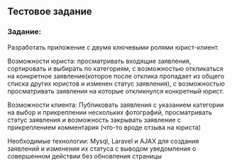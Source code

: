 ## Тестовое задание 
### Заданиe: 
Разработать приложение с двумя ключевыми ролями юрист-клиент. 

Возможности юриста: просматривать входящие заявления, сортировать и выбирать по категориям, с возможностью откликаться на конкретное заявление(которое после отклика пропадает из общего списка других юристов и изменен статус заявления), с возможностью просматривать заявления на которые откликнулся конкретный юрист.

Возможности клиента: Публиковать заявления с указанием категории на выбор и прикреплении нескольких фотографий, просматривать статус заявления и возможность закрывать заявление с прикреплением комментария (что-то вроде отзыва на юриста)

Необходимые технологии: Mysql, Laravel и AJAX для создания заявлений и изменения их статуса с выводом уведомления о совершенном действии без обновления страницы 
